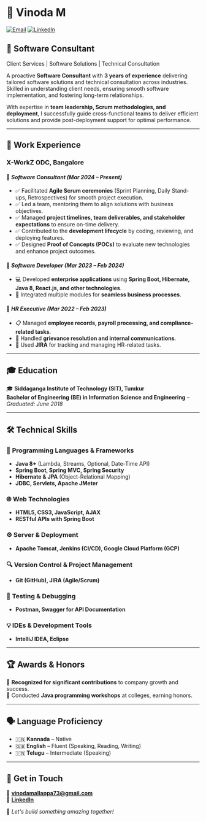 # 🚀 **Vinoda M**  
[![Email](https://img.shields.io/badge/Email-vinodamallappa73%40gmail.com-red)](mailto:vinodamallappa73@gmail.com) 
[![LinkedIn](https://img.shields.io/badge/LinkedIn-vinodamallappa-blue)](https://www.linkedin.com/in/vinodamallappa)  

## 💼 **Software Consultant**  
Client Services | Software Solutions | Technical Consultation  

A proactive **Software Consultant** with **3 years of experience** delivering tailored software solutions and technical consultation across industries. Skilled in understanding client needs, ensuring smooth software implementation, and fostering long-term relationships.  

With expertise in **team leadership, Scrum methodologies, and deployment**, I successfully guide cross-functional teams to deliver efficient solutions and provide post-deployment support for optimal performance.

---

## 🏢 **Work Experience**  

### **X-WorkZ ODC, Bangalore**  
#### 🔹 *Software Consultant (Mar 2024 – Present)*  
- ✅ Facilitated **Agile Scrum ceremonies** (Sprint Planning, Daily Stand-ups, Retrospectives) for smooth project execution.  
- ✅ Led a team, mentoring them to align solutions with business objectives.  
- ✅ Managed **project timelines, team deliverables, and stakeholder expectations** to ensure on-time delivery.  
- ✅ Contributed to the **development lifecycle** by coding, reviewing, and deploying features.  
- ✅ Designed **Proof of Concepts (POCs)** to evaluate new technologies and enhance project outcomes.  

#### 🔹 *Software Developer (Mar 2023 – Feb 2024)*  
- 💻 Developed **enterprise applications** using **Spring Boot, Hibernate, Java 8, React.js, and other technologies**.  
- 🔗 Integrated multiple modules for **seamless business processes**.  

#### 🔹 *HR Executive (Mar 2022 – Feb 2023)*  
- 📋 Managed **employee records, payroll processing, and compliance-related tasks**.  
- 💬 Handled **grievance resolution and internal communications**.  
- 🚀 Used **JIRA** for tracking and managing HR-related tasks.  

---

## 🎓 **Education**  
🎓 **Siddaganga Institute of Technology (SIT), Tumkur**  
**Bachelor of Engineering (BE) in Information Science and Engineering** – *Graduated: June 2018*  

---

## 🛠 **Technical Skills**  

### 📌 **Programming Languages & Frameworks**  
- **Java 8+** (Lambda, Streams, Optional, Date-Time API)  
- **Spring Boot, Spring MVC, Spring Security**  
- **Hibernate & JPA** (Object-Relational Mapping)  
- **JDBC, Servlets, Apache JMeter**  

### 🌐 **Web Technologies**  
- **HTML5, CSS3, JavaScript, AJAX**  
- **RESTful APIs with Spring Boot**  

### ⚙ **Server & Deployment**  
- **Apache Tomcat, Jenkins (CI/CD), Google Cloud Platform (GCP)**  

### 🔍 **Version Control & Project Management**  
- **Git (GitHub), JIRA (Agile/Scrum)**  

### 🧪 **Testing & Debugging**  
- **Postman, Swagger for API Documentation**  

### 💡 **IDEs & Development Tools**  
- **IntelliJ IDEA, Eclipse**  

---

## 🏆 **Awards & Honors**  
🏅 **Recognized for significant contributions** to company growth and success.  
📢 Conducted **Java programming workshops** at colleges, earning honors.  

---

## 🗣 **Language Proficiency**  
- 🇮🇳 **Kannada** – Native  
- 🇬🇧 **English** – Fluent (Speaking, Reading, Writing)  
- 🇮🇳 **Telugu** – Intermediate (Speaking)  

---

## 📢 **Get in Touch**  
📧 **[vinodamallappa73@gmail.com](mailto:vinodamallappa73@gmail.com)**  
🔗 **[LinkedIn](https://www.linkedin.com/in/vinodamallappa)**  

🚀 *Let's build something amazing together!*

